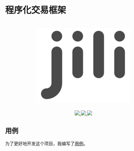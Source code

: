 # 程序化交易框架

<h1 align="center"><img src="logo.png" alt=""></h1>
<p align="center">
<a href="https://www.travis-ci.org/aQuaYi/jili">
  <img src="https://www.travis-ci.org/aQuaYi/jili.svg?branch=master" />
</a>
<a href="https://codecov.io/gh/aQuaYi/jili">
  <img src="https://codecov.io/gh/aQuaYi/jili/branch/master/graph/badge.svg" />
</a>
<a href="https://golang.google.cn">
  <img src="https://img.shields.io/badge/Golang-1.12-blue.svg" />
</a>
</p>

## 用例

为了更好地开发这个项目，我编写了[用例](UseCase)。
